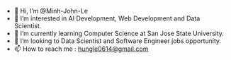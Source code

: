 - 👋 Hi, I’m @Minh-John-Le
- 👀 I’m interested in AI Development, Web Development and Data Scientist.
- 🌱 I’m currently learning Computer Science at San Jose State University.
- 💞️ I’m looking to Data Scientist and Software Engineer jobs opportunity.
- 📫 How to reach me : hungle0614@gmail.com

<!---
Minh-John-Le/Minh-John-Le is a ✨ special ✨ repository because its `README.md` (this file) appears on your GitHub profile.
You can click the Preview link to take a look at your changes.
--->
